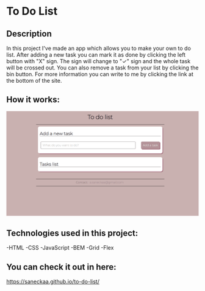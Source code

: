 # To Do List

## Description
In this project I've made an app which allows you to make your own to do list. After adding a new task you can mark it as done by clicking the left button with "X" sign. 
The sign will change to "✓" sign and the whole task will be crossed out. You can also remove a task from your list by clicking the bin button. 
For more information you can write to me by clicking the link at the bottom of the site.

## How it works:
![](https://github.com/saneckaA/to-do-list/blob/main/images/Animation-todolist.gif?raw=true)

## Technologies used in this project:
-HTML
-CSS
-JavaScript
-BEM
-Grid
-Flex

## You can check it out in here:
https://saneckaa.github.io/to-do-list/
